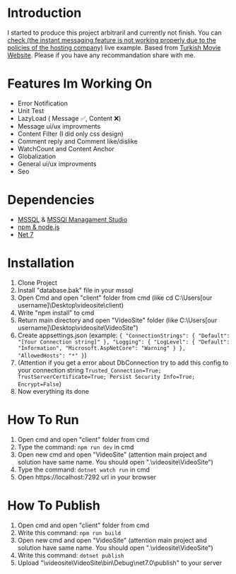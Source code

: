 

# Introduction
I started to produce this project arbitraril and currently not finish. You can [check (the instant messaging feature is not working properly due to the policies of the hosting company)](http://sarowa36.com.tr) live example. Based from [Turkish Movie Website](https://www.turkanime.co/). Please if you have any recommandation share with me.

# Features Im Working On
 - Error Notification
 - Unit Test
 - LazyLoad ( Message :white_check_mark:, Content :x:)
 - Message ui/ux improvments
 - Content Filter (I did only css design) 
 - Comment reply and Comment like/dislike
 - WatchCount and Content Anchor
 - Globalization
 - General ui/ux improvments
 - Seo 

# Dependencies
 - [MSSQL](https://www.microsoft.com/en-us/sql-server/sql-server-downloads) & [MSSQl Managament Studio](https://learn.microsoft.com/en-us/sql/ssms/download-sql-server-management-studio-ssms?view=sql-server-ver16)
 - [npm & node.js](https://nodejs.org/en/download/current)
 - [Net 7](https://dotnet.microsoft.com/en-us/download/dotnet)

# Installation

 1. Clone Project 
 2. Install "database.bak" file in your mssql
 2. Open Cmd and open "client" folder from cmd (like cd C:\Users\[our username]\Desktop\videosite\client)
 3. Write "npm install" to cmd
 4. Return main directory and open "VideoSite" folder (like C:\Users\[our username]\Desktop\videosite\VideoSite")
 5. Create appsettings.json (example: `{
  "ConnectionStrings": {
    "Default": "[Your Connection string]"
  },
  "Logging": {
    "LogLevel": {
      "Default": "Information",
      "Microsoft.AspNetCore": "Warning"
    }
  },
  "AllowedHosts": "*"
}`)
 6. (Attention if you get a error about DbConnection try to add this config to your connection string `Trusted_Connection=True; TrustServerCertificate=True; Persist Security Info=True; Encrypt=False`)
 7. Now everything its done
 
# How To Run

 1. Open cmd and open "client" folder from cmd
 2. Type the command: `npm run dev` in cmd
 3. Open new cmd and open "VideoSite" (attention main project and solution have same name. You should open ".\videosite\VideoSite")
 4. Type the command: `dotnet watch run` in cmd
 5. Open https://localhost:7292 url in your browser

# How To Publish
1. Open cmd and open "client" folder from cmd
 2. Write this command: `npm run build`
 3. Open new cmd and open "VideoSite" (attention main project and solution have same name. You should open ".\videosite\VideoSite")
 4. Write this command: `dotnet publish`
 5. Upload "\videosite\VideoSite\bin\Debug\net7.0\publish" to your server

